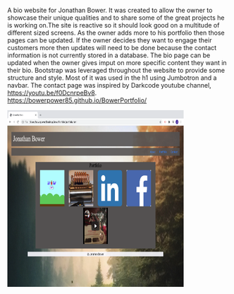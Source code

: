 A bio website for Jonathan Bower. It was created to allow the owner to showcase their unique qualities and to share some of the great projects he is working on.The site is reactive so it should look good on a multitude of different sized screens. As the owner adds more to his portfolio then those pages can be updated. If the owner decides they want to engage their customers more then updates will need to be done because the contact information is not currently stored in a database. The bio page can be updated when the owner gives imput on more specific content they want in their bio. 
Bootstrap was leveraged throughout the website to provide some structure and style. Most of it was used in the h1 using Jumbotron and a navbar. The contact page was inspired by Darkcode youtube channel, https://youtu.be/f0DcnrpeBv8.
 https://bowerpower85.github.io/BowerPortfolio/
 
 <img src="assets/images/Screen Shot 2020-07-04 at 6.48.06 PM.png" alt="bio webpage image" width="400px" height="400px">
